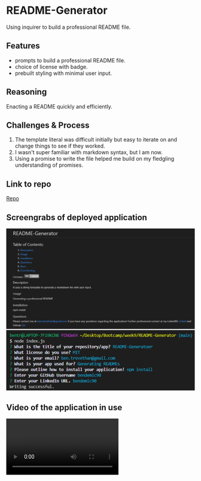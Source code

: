 # README-Generator
Using inquirer to build a professional README file.

## Features
* prompts to build a professional README file.
* choice of license with badge.
* prebuilt styling with minimal user input.

## Reasoning
Enacting a README quickly and efficiently.

## Challenges & Process
1. The template literal was difficult initially but easy to iterate on and change things to see if they worked.
2. I wasn't super familiar with markdown syntax, but I am now.
3. Using a promise to write the file helped me build on my fledgling understanding of promises.

## Link to repo
[Repo](https://github.com/bendemic90/README-Generator/)

## Screengrabs of deployed application
![Screenshot-One](assets\markdown.png)
![Screenshot-Two](assets\node.png)

## Video of the application in use
![Video](assets\assignment_w_9_2.mp4)